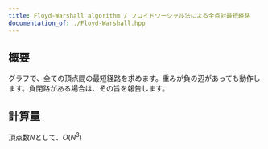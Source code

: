 ```yaml
---
title: Floyd-Warshall algorithm / フロイドワーシャル法による全点対最短経路
documentation_of: ./Floyd-Warshall.hpp
---
```


## 概要
グラフで、全ての頂点間の最短経路を求めます。重みが負の辺があっても動作します。負閉路がある場合は、その旨を報告します。

## 計算量
頂点数$N$として、$O(N^3)$
